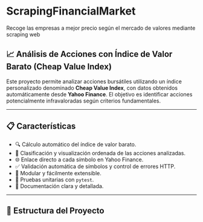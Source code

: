 # ScrapingFinancialMarket
Recoge las empresas a mejor precio según el mercado de valores mediante scraping web

## 📈 Análisis de Acciones con Índice de Valor Barato (Cheap Value Index)

Este proyecto permite analizar acciones bursátiles utilizando un índice personalizado denominado **Cheap Value Index**, con datos obtenidos automáticamente desde **Yahoo Finance**. El objetivo es identificar acciones potencialmente infravaloradas según criterios fundamentales.

---

## 📋 Características

- 🔍 Cálculo automático del índice de valor barato.
- 🧠 Clasificación y visualización ordenada de las acciones analizadas.
- 🌐 Enlace directo a cada símbolo en Yahoo Finance.
- ✅ Validación automática de símbolos y control de errores HTTP.
- 🔄 Modular y fácilmente extensible.
- 🧪 Pruebas unitarias con `pytest`.
- 📝 Documentación clara y detallada.

---

## 📁 Estructura del Proyecto

